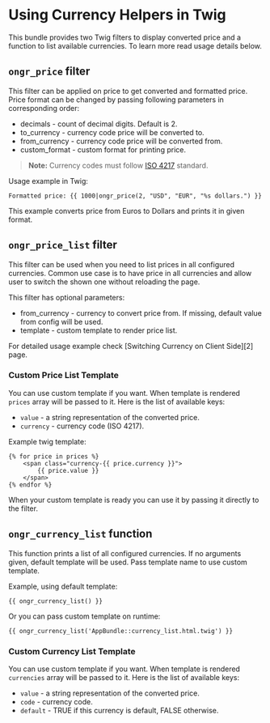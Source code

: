 Using Currency Helpers in Twig
===

This bundle provides two Twig filters to display converted price and a function
to list available currencies. To learn more read usage details below. 

`ongr_price` filter
---

This filter can be applied on price to get converted and formatted price. Price
format can be changed by passing following parameters in corresponding order:

- decimals - count of decimal digits. Default is 2.
- to_currency - currency code price will be converted to.
- from_currency - currency code price will be converted from.
- custom_format - custom format for printing price.
    
> __Note:__ Currency codes must follow [ISO 4217][1] standard.

Usage example in Twig:

```twig
Formatted price: {{ 1000|ongr_price(2, "USD", "EUR", "%s dollars.") }}
```

This example converts price from Euros to Dollars and prints it in given format.

`ongr_price_list` filter                                                          
---                                                                              

This filter can be used when you need to list prices in all configured
currencies. Common use case is to have price in all currencies and allow user
to switch the shown one without reloading the page.  

This filter has optional parameters:

- from_currency - currency to convert price from. If missing, default value from config will be used.
- template - custom template to render price list.

For detailed usage example check [Switching Currency on Client Side][2] page.
    
### Custom Price List Template

You can use custom template if you want. When template is rendered `prices`
array will be passed to it. Here is the list of available keys:

- `value` - a string representation of the converted price.
- `currency` - currency code (ISO 4217).

Example twig template:

```twig
{% for price in prices %}
    <span class="currency-{{ price.currency }}">
        {{ price.value }}
    </span>
{% endfor %}
```

When your custom template is ready you can use it by passing it directly to the
filter.

`ongr_currency_list` function
---

This function prints a list of all configured currencies. If no arguments given,
default template will be used. Pass template name to use custom template.

Example, using default template:

```twig
{{ ongr_currency_list() }}
```

Or you can pass custom template on runtime:
                                    
```twig
{{ ongr_currency_list('AppBundle::currency_list.html.twig') }}
```                                                          

### Custom Currency List Template

You can use custom template if you want. When template is rendered `currencies`
array will be passed to it. Here is the list of available keys:

- `value` - a string representation of the converted price.
- `code` - currency code.
- `default` - TRUE if this currency is default, FALSE otherwise.
    
[1]: http://en.wikipedia.org/wiki/ISO_4217
